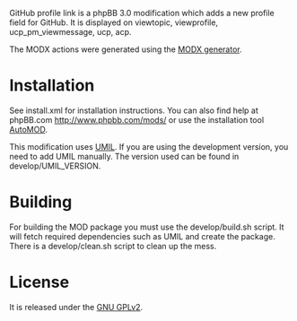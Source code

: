 GitHub profile link is a phpBB 3.0 modification which adds a new profile field for GitHub. It is displayed on viewtopic, viewprofile, ucp_pm_viewmessage, ucp, acp.

The MODX actions were generated using the [MODX generator](http://www.phpbb.com/mods/utilities/generator/).

# Installation

See install.xml for installation instructions. You can also find help at phpBB.com <http://www.phpbb.com/mods/> or use the installation tool  [AutoMOD](http://www.phpbb.com/mods/automod/).

This modification uses [UMIL](http://www.phpbb.com/mods/umil/). If you are using the development version, you need to add UMIL manually. The version used can be found in develop/UMIL_VERSION.

# Building

For building the MOD package you must use the develop/build.sh script. It will fetch required dependencies such as UMIL and create the package. There is a develop/clean.sh script to clean up the mess.

# License

It is released under the [GNU GPLv2](http://www.gnu.org/licenses/gpl-2.0.html).
